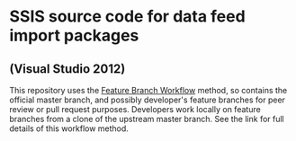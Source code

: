 # SSIS source code for data feed import packages
## (Visual Studio 2012)

This repository uses the [Feature Branch Workflow](https://www.atlassian.com/git/workflows#!workflow-feature-branch) method, so contains the official master branch, and possibly developer's feature branches for peer review or pull request purposes. Developers work locally on feature branches from a clone of the upstream master branch. See the link for full details of this workflow method.